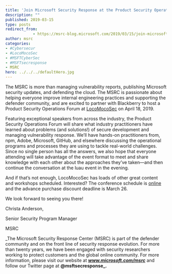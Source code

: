 ```yaml
---
title: 'Join Microsoft Security Response at the Product Security Operations forum at LocoMocoSec!'
description: ""
published: 2019-03-15
type: posts
redirect_from:
            - https://msrc-blog.microsoft.com/2019/03/15/join-microsoft-security-response-at-the-product-security-operations-forum-at-locomocosec/
author: msrc
categories:
- #Cybersecur
- #LocoMocoSec
- #MSFTCyberSec
- #MSFTsecresponse
- MSRC
hero: ../../../defaultHero.jpg
---
```

The MSRC is more than managing vulnerability reports, publishing Microsoft security updates, and defending the cloud. The MSRC is passionate about helping everyone improve internal engineering practices and supporting the defender community, and are excited to partner with Blackberry to host a Product Security Operations Forum at [LocoMocoSec](https://locomocosec.com/) on April 18, 2019.

Featuring exceptional speakers from across the industry, the Product Security Operations Forum will share what industry practitioners have learned about problems (and solutions!) of secure development and managing vulnerability response. We’ll have hands-on practitioners from, npm, Adobe, Microsoft, GitHub, and elsewhere discussing the operational programs and processes they are using to tackle real-world challenges. Since no single person has all the answers, we also hope that everyone attending will take advantage of the event format to meet and share knowledge with each other about the approaches they’ve taken—and then continue the conversation at the luau event in the evening.

And if that’s not enough, LocoMocoSec has loads of other great content and workshops scheduled. Interested? The conference schedule is [online](https://locomocosec2019.sched.com/) and the advance purchase discount deadline is March 26.

We look forward to seeing you there!

Christa Anderson,

Senior Security Program Manager

MSRC

\_The Microsoft Security Response Center (MSRC) is part of the defender community and on the front line of security response evolution. For more than twenty years, we have been engaged with security researchers working to protect customers and the global online community. For more information, please visit our website at **_www.microsoft.com/msrc_** and follow our Twitter page at **@msftsecresponse\_.**
